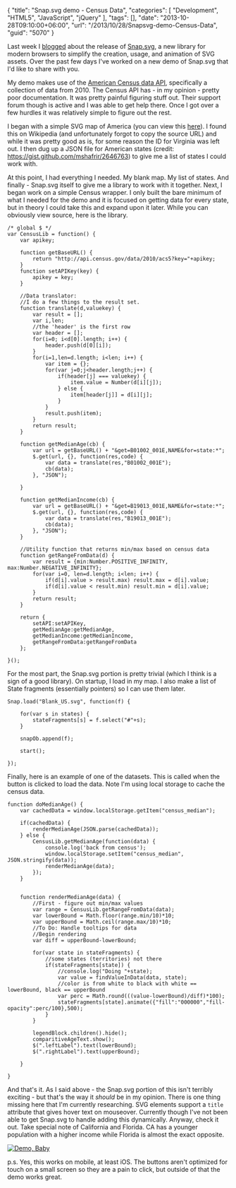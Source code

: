 {
	"title": "Snap.svg demo - Census Data",
	"categories": [
		"Development",
		"HTML5",
		"JavaScript",
		"jQuery"
	],
	"tags": [],
	"date": "2013-10-28T09:10:00+06:00",
	"url": "/2013/10/28/Snapsvg-demo-Census-Data",
	"guid": "5070"
}

<p>
Last week I <a href="http://www.raymondcamden.com/index.cfm/2013/10/23/Introducing-Snapsvg">blogged</a> about the release of <a href="http://www.snapsvg.io">Snap.svg</a>, a new library for modern browsers to simplify the creation, usage, and animation of SVG assets. Over the past few days I've worked on a new demo of Snap.svg that I'd like to share with you.
</p>
<!--more-->
<p>
My demo makes use of the <a href="http://www.census.gov/developers/">American Census data API</a>, specifically a collection of data from 2010. The Census API has - in my opinion - pretty poor documentation. It was pretty painful figuring stuff out. Their support forum though is active and I was able to get help there. Once I got over a few hurdles it was relatively simple to figure out the rest. 
</p>

<p>
I began with a simple SVG map of America (you can view this <a href="http://www.raymondcamden.com/demos/2013/oct/26/Blank_US.svg">here</a>). I found this on Wikipedia (and unfortunately forgot to copy the source URL) and while it was pretty good as is, for some reason the ID for Virginia was left out. I then dug up a JSON file for American states (credit: <a href="https://gist.github.com/mshafrir/2646763">https://gist.github.com/mshafrir/2646763</a>) to give me a list of states I could work with. 
</p>

<p>
At this point, I had everything I needed. My blank map. My list of states. And finally - Snap.svg itself to give me a library to work with it together. Next, I began work on a simple Census wrapper. I only built the bare minimum of what I needed for the demo and it is focused on getting data for every state, but in theory I could take this and expand upon it later.  While you can obviously view source, here is the library.
</p>

<pre><code class="language-javascript">&#x2F;* global $ *&#x2F;
var CensusLib = function() {
	var apikey;
	
	function getBaseURL() {
		return &quot;http:&#x2F;&#x2F;api.census.gov&#x2F;data&#x2F;2010&#x2F;acs5?key=&quot;+apikey;
	}
	function setAPIKey(key) {
		apikey = key;
	}
	
	&#x2F;&#x2F;Data translator:
	&#x2F;&#x2F;I do a few things to the result set.
	function translate(d,valuekey) {
		var result = [];
		var i,len;
		&#x2F;&#x2F;the &#x27;header&#x27; is the first row
		var header = [];
		for(i=0; i&lt;d[0].length; i++) {
			header.push(d[0][i]);
		}
		for(i=1,len=d.length; i&lt;len; i++) {
			var item = {};
			for(var j=0;j&lt;header.length;j++) {
				if(header[j] === valuekey) {
					item.value = Number(d[i][j]);
				} else {
					item[header[j]] = d[i][j];
				}
			}
			result.push(item);
		}
		return result;
	}
	
	function getMedianAge(cb) {
		var url = getBaseURL() + &quot;&amp;get=B01002_001E,NAME&amp;for=state:*&quot;;
		$.get(url, {}, function(res,code) {
			var data = translate(res,&quot;B01002_001E&quot;);
			cb(data);
		}, &quot;JSON&quot;);
		
	}
	
	function getMedianIncome(cb) {
		var url = getBaseURL() + &quot;&amp;get=B19013_001E,NAME&amp;for=state:*&quot;;
		$.get(url, {}, function(res,code) {
			var data = translate(res,&quot;B19013_001E&quot;);
			cb(data);
		}, &quot;JSON&quot;);		
	}
	
	&#x2F;&#x2F;Utility function that returns min&#x2F;max based on census data
	function getRangeFromData(d) {
		var result = {min:Number.POSITIVE_INFINITY, max:Number.NEGATIVE_INFINITY};
		for(var i=0, len=d.length; i&lt;len; i++) {
			if(d[i].value &gt; result.max) result.max = d[i].value;
			if(d[i].value &lt; result.min) result.min = d[i].value;
		}
		return result;
	}
	
	return {
		setAPI:setAPIKey,
		getMedianAge:getMedianAge,
		getMedianIncome:getMedianIncome,
		getRangeFromData:getRangeFromData
	};
	
}();</code></pre>

<p>
For the most part, the Snap.svg portion is pretty trivial (which I think is a sign of a good library). On startup, I load in my map. I also make a list of State fragments (essentially pointers) so I can use them later.
</p>

<pre><code class="language-javascript">Snap.load("Blank_US.svg", function(f) {

	for(var s in states) {
		stateFragments[s] = f.select("#"+s);
	}

	snapOb.append(f);

	start();

});</code></pre>

<p>
Finally, here is an example of one of the datasets. This is called when the button is clicked to load the data. Note I'm using local storage to cache the census data.
</p>

<pre><code class="language-javascript">function doMedianAge() {
	var cachedData = window.localStorage.getItem("census_median");
	
	if(cachedData) {
		renderMedianAge(JSON.parse(cachedData));
	} else {
		CensusLib.getMedianAge(function(data) {
			console.log('back from census');
			window.localStorage.setItem("census_median", JSON.stringify(data));
			renderMedianAge(data);
		});
	}
	
	
	function renderMedianAge(data) {
		//First - figure out min/max values
		var range = CensusLib.getRangeFromData(data);
		var lowerBound = Math.floor(range.min/10)*10;
		var upperBound = Math.ceil(range.max/10)*10;
		//To Do: Handle tooltips for data
		//Begin rendering
		var diff = upperBound-lowerBound;

		for(var state in stateFragments) {
			//some states (territories) not there
			if(stateFragments[state]) {
				//console.log("Doing "+state);
				var value = findValueInData(data, state);
				//color is from white to black with white == lowerBound, black == upperBound
				var perc = Math.round(((value-lowerBound)/diff)*100);
				stateFragments[state].animate({"fill":"000000","fill-opacity":perc/100},500);
			} 
		}
		
		legendBlock.children().hide();
		comparitiveAgeText.show();
		$(".leftLabel").text(lowerBound);
		$(".rightLabel").text(upperBound);
		
	}
	
}</code></pre>

<p>
And that's it. As I said above - the Snap.svg portion of this isn't terribly exciting - but that's the way it <i>should</i> be in my opinion. There is one thing missing here that I'm currently researching. SVG elements support a <code>title</code> attribute that gives hover text on mouseover. Currently though I've not been able to get Snap.svg to handle adding this dynamically. Anyway, check it out. Take special note of California and Florida. CA has a younger population with a higher income while Florida is almost the exact opposite.
</p>

<p>
<a href="http://www.raymondcamden.com/demos/2013/oct/26/state.html"><img src="http://static.raymondcamden.com/images/icon_128.png" title="Demo, Baby" border="0"></a>  
</p>

<p>
p.s. Yes, this works on mobile, at least iOS. The buttons aren't optimized for touch on a small screen so they are a pain to click, but outside of that the demo works great.
</p>